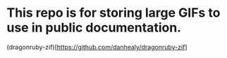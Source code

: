 # This repo is for storing large GIFs to use in public documentation.

(dragonruby-zif)[https://github.com/danhealy/dragonruby-zif]
